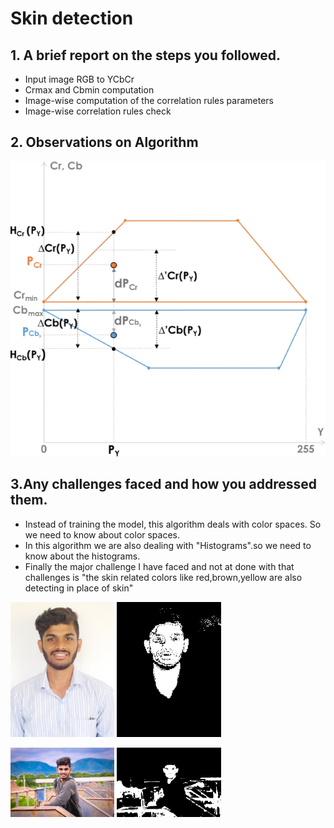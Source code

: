 
# Skin detection




## 1. A brief report on the steps you followed.

- Input image RGB to YCbCr
- Crmax and Cbmin computation
- Image-wise computation of the correlation rules parameters
- Image-wise correlation rules check

## 2. Observations on Algorithm
 
![App Screenshot](https://github.com/123mpozzi/nbrancati-py/blob/main/docs/trapezia_params.png?raw=true)


## 3.Any challenges faced and how you addressed them.

 - Instead of training the model, this algorithm deals with color spaces. So we need to know about color spaces.
 - In this algorithm we are also dealing with "Histograms".so we need to know about the histograms.
 - Finally the major challenge I have faced and not at done with that challenges is "the skin related colors like red,brown,yellow are also detecting in place of skin"

<p float="left">
  <img src="https://github.com/Raju-Munagala/skin/blob/main/208T1A05F9.jpg" width="33%" />
  <img src="https://github.com/Raju-Munagala/skin/blob/main/d4104c73-d7b1-455d-922d-56c2e16df41c.png" width="33%" />
</p>


<p float="left">
  <img src="https://github.com/Raju-Munagala/skin/blob/main/manu_1.jpg" width="33%" />
  <img src="https://github.com/Raju-Munagala/skin/blob/main/5ab9ff17-68d7-4038-9ec4-f550b59b18b1.png" width="33%" />
</p>
